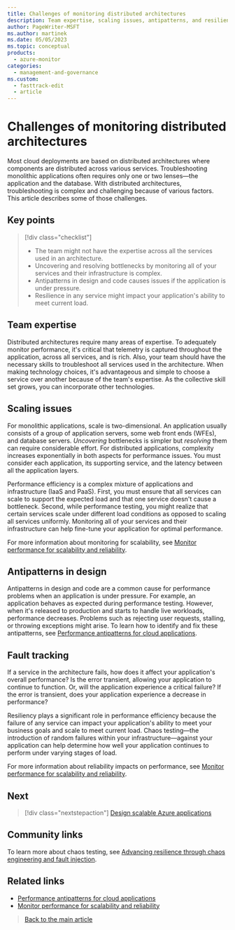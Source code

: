 ```yaml
---
title: Challenges of monitoring distributed architectures
description: Team expertise, scaling issues, antipatterns, and resiliency tracking issues when monitoring for performance efficiency
author: PageWriter-MSFT
ms.author: martinek
ms.date: 05/05/2023
ms.topic: conceptual
products:
  - azure-monitor
categories:
  - management-and-governance
ms.custom:
  - fasttrack-edit
  - article
---
```


# Challenges of monitoring distributed architectures

Most cloud deployments are based on distributed architectures where components are distributed across various services. Troubleshooting monolithic applications often requires only one or two lenses&mdash;the application and the database. With distributed architectures, troubleshooting is complex and challenging because of various factors. This article describes some of those challenges.

## Key points

> [!div class="checklist"]
>
> - The team might not have the expertise across all the services used in an architecture.
> - Uncovering and resolving bottlenecks by monitoring all of your services and their infrastructure is complex.
> - Antipatterns in design and code causes issues if the application is under pressure.
> - Resilience in any service might impact your application's ability to meet current load.

## Team expertise

Distributed architectures require many areas of expertise. To adequately monitor performance, it's critical that telemetry is captured throughout the application, across all services, and is rich. Also, your team should have the necessary skills to troubleshoot all services used in the architecture. When making technology choices, it's advantageous and simple to choose a service over another because of the team's expertise. As the collective skill set grows, you can incorporate other technologies.

## Scaling issues

For monolithic applications, scale is  two-dimensional. An application usually consists of a group of application servers, some web front ends (WFEs), and database servers. _Uncovering_ bottlenecks is simpler but _resolving_ them can require considerable effort. For distributed applications, complexity increases exponentially in both aspects for performance issues. You must consider each application, its supporting service, and the latency between all the application layers.

Performance efficiency is a complex mixture of applications and infrastructure (IaaS and PaaS). First, you must ensure that all services can scale to support the expected load and that one service doesn't cause a bottleneck. Second, while performance testing, you might realize that certain services scale under different load conditions as opposed to scaling all services uniformly. Monitoring all of your services and their infrastructure can help fine-tune your application for optimal performance.

For more information about monitoring for scalability, see [Monitor performance for scalability and reliability](monitor-scalability-reliability.md).

## Antipatterns in design

Antipatterns in design and code are a common cause for performance problems when an application is under pressure. For example, an application behaves as expected during performance testing. However, when it's released to production and starts to handle live workloads, performance decreases. Problems such as rejecting user requests, stalling, or throwing exceptions might arise. To learn how to identify and fix these antipatterns, see [Performance antipatterns for cloud applications](/azure/architecture/antipatterns/).

## Fault tracking

If a service in the architecture fails, how does it affect your application's overall performance? Is the error transient, allowing your application to continue to function. Or, will the application experience a critical failure? If the error is transient, does your application experience a decrease in performance?

Resiliency plays a significant role in performance efficiency because the failure of any service can impact your application's ability to meet your business goals and scale to meet current load. Chaos testing&mdash;the introduction of random failures within your infrastructure&mdash;against your application can help determine how well your application continues to perform under varying stages of load.

For more information about reliability impacts on performance, see [Monitor performance for scalability and reliability](monitor-scalability-reliability.md).

## Next

> [!div class="nextstepaction"]
> [Design scalable Azure applications](design-apps.md)

## Community links

To learn more about chaos testing, see [Advancing resilience through chaos engineering and fault injection](https://azure.microsoft.com/blog/advancing-resilience-through-chaos-engineering-and-fault-injection/).

## Related links

- [Performance antipatterns for cloud applications](/azure/architecture/antipatterns/)
- [Monitor performance for scalability and reliability](monitor-scalability-reliability.md)

> [Back to the main article](design-checklist.md)
